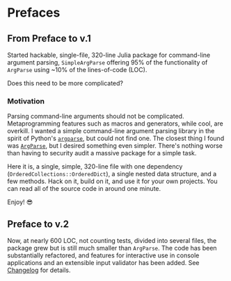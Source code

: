 # Prefaces

## From Preface to v.1

Started hackable, single-file, 320-line Julia package for command-line argument parsing, `SimpleArgParse` offering 95% of the functionality of  `ArgParse` using ~10% of the lines-of-code (LOC).

Does this need to be more complicated?

### Motivation

Parsing command-line arguments should not be complicated. Metaprogramming features such as macros and generators, while cool, are overkill. I wanted a simple command-line argument parsing library in the spirit of Python's [`argparse`](https://docs.python.org/3/library/argparse.html), but could not find one. The closest thing I found was [`ArgParse`](https://www.juliapackages.com/p/argparse), but I desired something even simpler. There's nothing worse than having to security audit a massive package for a simple task.

Here it is, a single, simple, 320-line file with one dependency (`OrderedCollections::OrderedDict`), a single nested data structure, and a few methods. Hack on it, build on it, and use it for your own projects. You can read all of the source code in around one minute.

Enjoy! 😎

## Preface to v.2

Now, at nearly 600 LOC, not counting tests, divided into several files, the package grew but is still much smaller than `ArgParse`. The code has been substantially refactored, and features for interactive use in console applications and an extensible input validator has been added. See [Changelog](@ref) for details.